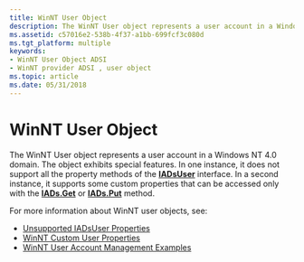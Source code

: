 ```yaml
---
title: WinNT User Object
description: The WinNT User object represents a user account in a Windows NT 4.0 domain.
ms.assetid: c57016e2-538b-4f37-a1bb-699fcf3c080d
ms.tgt_platform: multiple
keywords:
- WinNT User Object ADSI
- WinNT provider ADSI , user object
ms.topic: article
ms.date: 05/31/2018
---
```


# WinNT User Object

The WinNT User object represents a user account in a Windows NT 4.0 domain. The object exhibits special features. In one instance, it does not support all the property methods of the [**IADsUser**](/windows/desktop/api/Iads/nn-iads-iadsuser) interface. In a second instance, it supports some custom properties that can be accessed only with the [**IADs.Get**](/windows/desktop/api/Iads/nf-iads-iads-get) or [**IADs.Put**](/windows/desktop/api/Iads/nf-iads-iads-put) method.

For more information about WinNT user objects, see:

-   [Unsupported IADsUser Properties](unsupported-iadsuser-properties.md)
-   [WinNT Custom User Properties](winnt-custom-user-properties.md)
-   [WinNT User Account Management Examples](winnt-user-account-management-examples.md)

 

 




